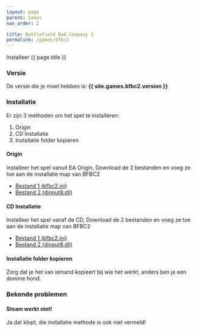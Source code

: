 ```yaml
---
layout: page
parent: Games
nav_order: 2

title: Battlefield Bad Company 2
permalink: /games/bfbc2
---
```


Installeer {{ page.title }}

### Versie

De versie die je moet hebben is: **{{ site.games.bfbc2.version }}**

### Installatie

Er zijn 3 methoden om het spel te installeren:

1. Origin
2. CD Installatie
3. Installatie folder kopieren

#### Origin

Installeer het spel vanuit EA Origin,
Download de 2 bestanden en voeg ze toe aan de installatie map van BFBC2

* [Bestand 1 (bfbc2.ini)](gamefiles/bfbc2.ini)
* [Bestand 2 (dinput8.dll)](gamefiles/dinput8.dll)

#### CD Installatie

Installeer het spel vanaf de CD,
Download de 2 bestanden en voeg ze toe aan de installatie map van BFBC2

* [Bestand 1 (bfbc2.ini)](gamefiles/bfbc2.ini)
* [Bestand 2 (dinput8.dll)](gamefiles/dinput8.dll)

#### Installatie folder kopieren

Zorg dat je het van iemand kopieert bij wie het werkt, anders ben je een domme hond.


### Bekende problemen

#### Steam werkt niet!
Ja dat klopt, die installatie methode is ook niet vermeld!
